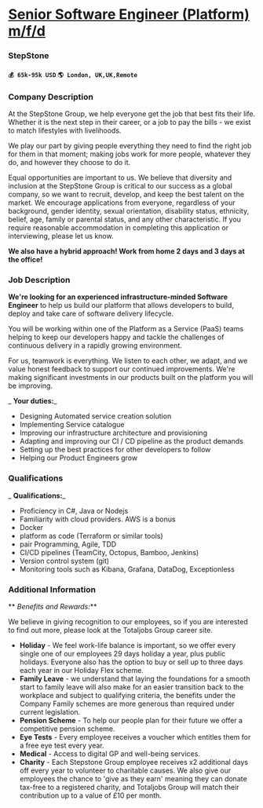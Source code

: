 # [Senior Software Engineer (Platform) m/f/d](https://www.remotewlb.com/apply/senior-software-engineer-platform-m-f-d)  
### StepStone  
#### `💰 65k-95k USD` `🌎 London, UK,UK,Remote`  

### Company Description

At the StepStone Group, we help everyone get the job that best fits their life. Whether it is the next step in their career, or a job to pay the bills - we exist to match lifestyles with livelihoods.

We play our part by giving people everything they need to find the right job for them in that moment; making jobs work for more people, whatever they do, and however they choose to do it.

Equal opportunities are important to us. We believe that diversity and inclusion at the StepStone Group is critical to our success as a global company, so we want to recruit, develop, and keep the best talent on the market. We encourage applications from everyone, regardless of your background, gender identity, sexual orientation, disability status, ethnicity, belief, age, family or parental status, and any other characteristic. If you require reasonable accommodation in completing this application or interviewing, please let us know.

**We also have a hybrid approach! Work from home 2 days and 3 days at the office!**

### Job Description

 **We're looking for an experienced infrastructure-minded Software Engineer** to help us build our platform that allows developers to build, deploy and take care of software delivery lifecycle.

You will be working within one of the Platform as a Service (PaaS) teams helping to keep our developers happy and tackle the challenges of continuous delivery in a rapidly growing environment.

For us, teamwork is everything. We listen to each other, we adapt, and we value honest feedback to support our continued improvements. We're making significant investments in our products built on the platform you will be improving.

 _ **Your duties:**_

  * Designing Automated service creation solution 
  * Implementing Service catalogue 
  * Improving our infrastructure architecture and provisioning 
  * Adapting and improving our CI / CD pipeline as the product demands 
  * Setting up the best practices for other developers to follow 
  * Helping our Product Engineers grow

### Qualifications

 _ **Qualifications:**_

  * Proficiency in C#, Java or Nodejs 
  * Familiarity with cloud providers. AWS is a bonus
  * Docker 
  * platform as code (Terraform or similar tools) 
  * pair Programming, Agile, TDD 
  * CI/CD pipelines (TeamCity, Octopus, Bamboo, Jenkins) 
  * Version control system (git) 
  * Monitoring tools such as Kibana, Grafana, DataDog, Exceptionless 

### Additional Information

 ** _Benefits and Rewards:_**

We believe in giving recognition to our employees, so if you are interested to find out more, please look at the Totaljobs Group career site.

  *  **Holiday** \- We feel work-life balance is important, so we offer every single one of our employees 29 days holiday a year, plus public holidays. Everyone also has the option to buy or sell up to three days each year in our Holiday Flex scheme. 
  * **Family Leave** \- we understand that laying the foundations for a smooth start to family leave will also make for an easier transition back to the workplace and subject to qualifying criteria, the benefits under the Company Family schemes are more generous than required under current legislation.
  *  **Pension Scheme** \- To help our people plan for their future we offer a competitive pension scheme.
  *  **Eye Tests** \- Every employee receives a voucher which entitles them for a free eye test every year.
  *  **Medical** \- Access to digital GP and well-being services.
  *  **Charity** \- Each Stepstone Group employee receives x2 additional days off every year to volunteer to charitable causes. We also give our employees the chance to 'give as they earn' meaning they can donate tax-free to a registered charity, and Totaljobs Group will match their contribution up to a value of £10 per month. 

